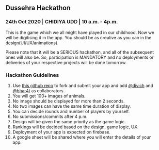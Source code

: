 ## Dussehra Hackathon

### 24th Oct 2020 | CHIDIYA UDD | 10 a.m. - 4p.m. 

This is the game which we all might have played in our childhood. Now we will be digitising it in the app. You should be as creative as you can in the design(UI/UX/animations). 

Please note that it will be a SERIOUS hackathon, and all of the subsequent ones will also be. So, participation is MANDATORY and no deployments or deliveries of your respective projects will be done tomorrow.

### Hackathon Guidelines
1. Use [this github repo](https://github.com/bhar4t/chidiya-udd.git) to fork and submit your app and add [@divich](https://github.com/divich/) and [@bhar4t](https://github.com/bhar4t/) as collaborators.
2. You will get 100+ images of animals.
3. No image should be displayed for more than 2 seconds.
4. No two images can have the same time duration of display.
5. You can decide rounds and number of players by yourself.
6. No submissions/commits after 4 p.m.
7. Design will be given the same priority as the game logic.
8. Rankings will be decided based on the design, game logic, UX.
9. Deployment of your app is expected on firebase.
10. A google sheet will be shared where you will enter the details of your app.
